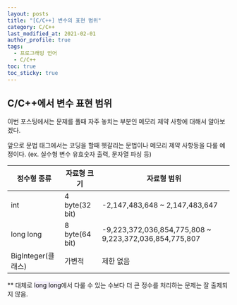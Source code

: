 ```yaml
---
layout: posts
title: "[C/C++] 변수의 표현 범위"
category: C/C++
last_modified_at: 2021-02-01
author_profile: true
tags:
  - 프로그래밍 언어
  - C/C++
toc: true
toc_sticky: true
---
```


## C/C++에서 변수 표현 범위

이번 포스팅에서는 문제를 풀때 자주 놓치는 부분인 메모리 제약 사항에 대해서 알아보겠다.

앞으로 문법 태그에서는 코딩을 할때 헷갈리는 문법이나 메모리 제약 사항등을 다룰 예정이다. (ex. 실수형 변수 유효숫자 출력, 문자열 파싱 등)

|정수형 종류|자료형 크기|자료형 범위|
|------|---|---|
|int|4 byte(32 bit)|-2,147,483,648 ~ 2,147,483,647|
|long long|8 byte(64 bit)|-9,223,372,036,854,775,808 ~ 9,223,372,036,854,775,807|
|BigInteger(클래스)|가변적|제한 없음|


** 대체로 <mark style='background-color: #f5f0ff'>long long</mark>에서 다룰 수 있는 수보다 더 큰 정수를 처리하는 문제는 잘 출제되지 않음.
